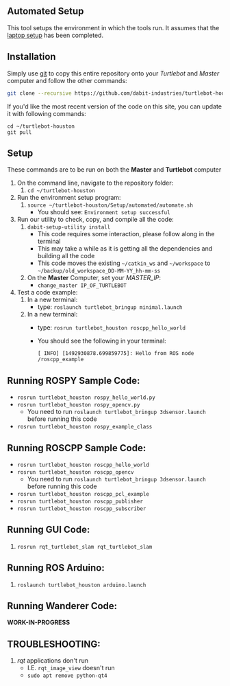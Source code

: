 ## Automated Setup
This tool setups the environment in which the tools run. It assumes that the [laptop setup](/Notes/Phase_1/02-Master_Setup.md) has been completed.  

## Installation
Simply use [git](http://rogerdudler.github.io/git-guide/
) to copy this entire repository onto your *Turtlebot* and *Master* computer and follow the other commands:
```bash
git clone --recursive https://github.com/dabit-industries/turtlebot-houston ~/turtlebot-houston
```

If you'd like the most recent version of the code on this site, you can update it with following commands:
```
cd ~/turtlebot-houston
git pull
```

## Setup
These commands are to be run on both the **Master** and **Turtlebot** computer
1. On the command line, navigate to the repository folder:
    1. `cd ~/turtlebot-houston`
2. Run the environment setup program:
    1. `source ~/turtlebot-houston/Setup/automated/automate.sh`
        * You should see: `Environment setup successful`
3. Run our utility to check, copy, and compile all the code:
    1. `dabit-setup-utility install`
        * This code requires some interaction, please follow along in the terminal
        * This may take a while as it is getting all the dependencies and building all the code
        * This code moves the existing `~/catkin_ws` and `~/workspace` to `~/backup/old_workspace_DD-MM-YY_hh-mm-ss`
    2. On the **Master** Computer, set your *MASTER_IP*:
        * `change_master IP_OF_TURTLEBOT`
4. Test a code example:
    1. In a new terminal:
        * type: `roslaunch turtlebot_bringup minimal.launch`
    2. In a new terminal:
        * type: `rosrun turtlebot_houston roscpp_hello_world`
        * You should see the following in your terminal:
        
            ```
            [ INFO] [1492930878.699859775]: Hello from ROS node /roscpp_example
            ```

## Running ROSPY Sample Code:
* `rosrun turtlebot_houston rospy_hello_world.py`
* `rosrun turtlebot_houston rospy_opencv.py`
    * You need to run `roslaunch turtlebot_bringup 3dsensor.launch` before running this code
* `rosrun turtlebot_houston rospy_example_class`

## Running ROSCPP Sample Code:
* `rosrun turtlebot_houston roscpp_hello_world`
* `rosrun turtlebot_houston roscpp_opencv`
    * You need to run `roslaunch turtlebot_bringup 3dsensor.launch` before running this code
* `rosrun turtlebot_houston roscpp_pcl_example`
* `rosrun turtlebot_houston roscpp_publisher`
* `rosrun turtlebot_houston roscpp_subscriber`

## Running GUI Code:
1. `rosrun rqt_turtlebot_slam rqt_turtlebot_slam`

## Running ROS Arduino:
1. `roslaunch turtlebot_houston arduino.launch`

## Running Wanderer Code:
**WORK-IN-PROGRESS**

## TROUBLESHOOTING:
1. *rqt* applications don't run
    * I.E. `rqt_image_view` doesn't run
    * `sudo apt remove python-qt4`
